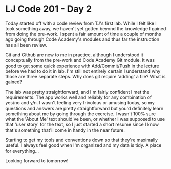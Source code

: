 # LJ Code 201 - Day 2

Today started off with a code review from TJ's first lab. While I felt like I took something away, we haven't yet gotten beyond the knowledge I gained from doing the pre-work. I spent a fair amount of time a couple of months ago going through Code Academy's modules and thus far the instruction has all been review.

Git and Github are new to me in practice, although I understood it conceptually from the pre-work and Code Academy Git module. It was good to get some quick experience with Add/Commit/Push in the lecture before we had to do it in lab. I'm still not entirely certain I understand why those are three separate steps. Why does git require 'adding' a file? What is gained?

The lab was pretty straightforward, and I'm fairly confident I met the requirements. The app works well and reliably for any combination of yes/no and y/n. I wasn't feeling very frivolous or amusing today, so my questions and answers are pretty straightforward but you'd definitely learn something about me by going through the exercise. I wasn't 100% sure what the 'About Me' text should've been, or whether I was supposed to use that 'user story' for the text, so I just started a short resume since I know that's something that'll come in handy in the near future.

Starting to get my tools and conventions down so that they're maximally useful. I always feel good when I'm organized and my data is tidy. A place for everything...

Looking forward to tomorrow!

